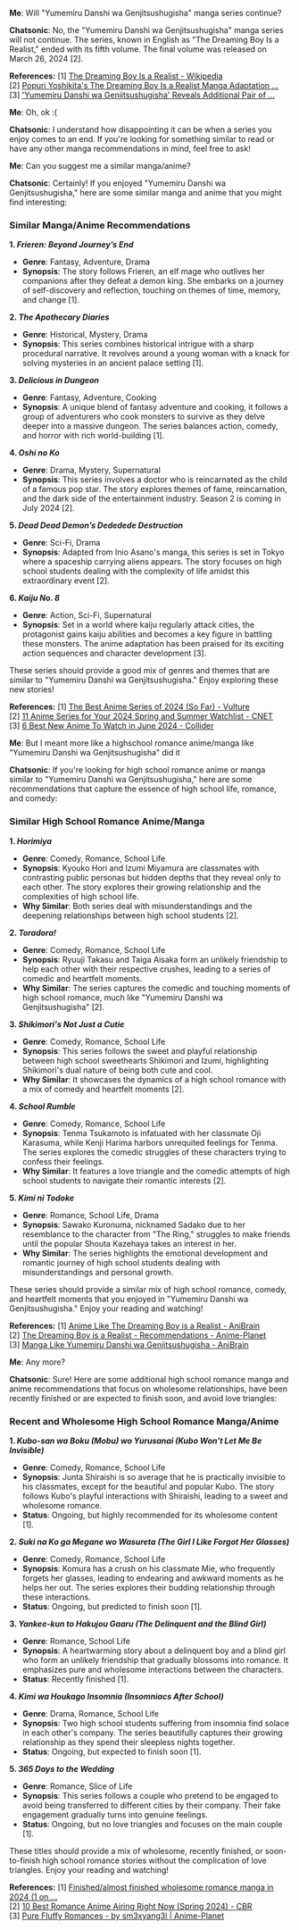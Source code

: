**Me**: Will "Yumemiru Danshi wa Genjitsushugisha" manga series continue?

**Chatsonic**: No, the "Yumemiru Danshi wa Genjitsushugisha" manga series will not continue. The series, known in English as "The Dreaming Boy Is a Realist," ended with its fifth volume. The final volume was released on March 26, 2024 [2].

<b>References:</b>
<span>[1] <a href='https://en.wikipedia.org/wiki/The_Dreaming_Boy_Is_a_Realist' target='_blank' class='text-purple-1 underline'>The Dreaming Boy Is a Realist - Wikipedia</a></span><br/><span>[2] <a href='https://www.animenewsnetwork.com/news/2024-02-05/popuri-yoshikita-the-dreaming-boy-is-a-realist-manga-adaptation-to-end-in-5th-volume/.207233' target='_blank' class='text-purple-1 underline'>Popuri Yoshikita's The Dreaming Boy Is a Realist Manga Adaptation ...</a></span><br/><span>[3] <a href='https://myanimelist.net/forum/?topicid=2098802' target='_blank' class='text-purple-1 underline'>'Yumemiru Danshi wa Genjitsushugisha' Reveals Additional Pair of ...</a></span><br/>

**Me**: Oh, ok :(

**Chatsonic**: I understand how disappointing it can be when a series you enjoy comes to an end. If you're looking for something similar to read or have any other manga recommendations in mind, feel free to ask!

**Me**: Can you suggest me a similar manga/anime?

**Chatsonic**: Certainly! If you enjoyed "Yumemiru Danshi wa Genjitsushugisha," here are some similar manga and anime that you might find interesting:

### Similar Manga/Anime Recommendations

**1. _Frieren: Beyond Journey’s End_**  
- **Genre**: Fantasy, Adventure, Drama  
- **Synopsis**: The story follows Frieren, an elf mage who outlives her companions after they defeat a demon king. She embarks on a journey of self-discovery and reflection, touching on themes of time, memory, and change [1].

**2. _The Apothecary Diaries_**  
- **Genre**: Historical, Mystery, Drama  
- **Synopsis**: This series combines historical intrigue with a sharp procedural narrative. It revolves around a young woman with a knack for solving mysteries in an ancient palace setting [1].

**3. _Delicious in Dungeon_**  
- **Genre**: Fantasy, Adventure, Cooking  
- **Synopsis**: A unique blend of fantasy adventure and cooking, it follows a group of adventurers who cook monsters to survive as they delve deeper into a massive dungeon. The series balances action, comedy, and horror with rich world-building [1].

**4. _Oshi no Ko_**  
- **Genre**: Drama, Mystery, Supernatural  
- **Synopsis**: This series involves a doctor who is reincarnated as the child of a famous pop star. The story explores themes of fame, reincarnation, and the dark side of the entertainment industry. Season 2 is coming in July 2024 [2].

**5. _Dead Dead Demon’s Dededede Destruction_**  
- **Genre**: Sci-Fi, Drama  
- **Synopsis**: Adapted from Inio Asano's manga, this series is set in Tokyo where a spaceship carrying aliens appears. The story focuses on high school students dealing with the complexity of life amidst this extraordinary event [2].

**6. _Kaiju No. 8_**  
- **Genre**: Action, Sci-Fi, Supernatural  
- **Synopsis**: Set in a world where kaiju regularly attack cities, the protagonist gains kaiju abilities and becomes a key figure in battling these monsters. The anime adaptation has been praised for its exciting action sequences and character development [3].

These series should provide a good mix of genres and themes that are similar to "Yumemiru Danshi wa Genjitsushugisha." Enjoy exploring these new stories!

<b>References:</b>
<span>[1] <a href='https://www.vulture.com/article/the-best-anime-shows-of-2024.html' target='_blank' class='text-purple-1 underline'>The Best Anime Series of 2024 (So Far) - Vulture</a></span><br/><span>[2] <a href='https://www.cnet.com/tech/services-and-software/11-anime-series-for-your-2024-spring-summer-watchlist/' target='_blank' class='text-purple-1 underline'>11 Anime Series for Your 2024 Spring and Summer Watchlist - CNET</a></span><br/><span>[3] <a href='https://collider.com/best-new-anime-june-2024/' target='_blank' class='text-purple-1 underline'>6 Best New Anime To Watch in June 2024 - Collider</a></span><br/>

**Me**: But I meant more like a highschool romance anime/manga like "Yumemiru Danshi wa Genjitsushugisha" did it

**Chatsonic**: If you're looking for high school romance anime or manga similar to "Yumemiru Danshi wa Genjitsushugisha," here are some recommendations that capture the essence of high school life, romance, and comedy:

### Similar High School Romance Anime/Manga

**1. _Horimiya_**
- **Genre**: Comedy, Romance, School Life
- **Synopsis**: Kyouko Hori and Izumi Miyamura are classmates with contrasting public personas but hidden depths that they reveal only to each other. The story explores their growing relationship and the complexities of high school life.
- **Why Similar**: Both series deal with misunderstandings and the deepening relationships between high school students [2].

**2. _Toradora!_**
- **Genre**: Comedy, Romance, School Life
- **Synopsis**: Ryuuji Takasu and Taiga Aisaka form an unlikely friendship to help each other with their respective crushes, leading to a series of comedic and heartfelt moments.
- **Why Similar**: The series captures the comedic and touching moments of high school romance, much like "Yumemiru Danshi wa Genjitsushugisha" [2].

**3. _Shikimori's Not Just a Cutie_**
- **Genre**: Comedy, Romance, School Life
- **Synopsis**: This series follows the sweet and playful relationship between high school sweethearts Shikimori and Izumi, highlighting Shikimori's dual nature of being both cute and cool.
- **Why Similar**: It showcases the dynamics of a high school romance with a mix of comedy and heartfelt moments [2].

**4. _School Rumble_**
- **Genre**: Comedy, Romance, School Life
- **Synopsis**: Tenma Tsukamoto is infatuated with her classmate Oji Karasuma, while Kenji Harima harbors unrequited feelings for Tenma. The series explores the comedic struggles of these characters trying to confess their feelings.
- **Why Similar**: It features a love triangle and the comedic attempts of high school students to navigate their romantic interests [2].

**5. _Kimi ni Todoke_**
- **Genre**: Romance, School Life, Drama
- **Synopsis**: Sawako Kuronuma, nicknamed Sadako due to her resemblance to the character from "The Ring," struggles to make friends until the popular Shouta Kazehaya takes an interest in her.
- **Why Similar**: The series highlights the emotional development and romantic journey of high school students dealing with misunderstandings and personal growth.

These series should provide a similar mix of high school romance, comedy, and heartfelt moments that you enjoyed in "Yumemiru Danshi wa Genjitsushugisha." Enjoy your reading and watching!

<b>References:</b>
<span>[1] <a href='https://anibrain.ai/recommender/anime/157397' target='_blank' class='text-purple-1 underline'>Anime Like The Dreaming Boy is a Realist - AniBrain</a></span><br/><span>[2] <a href='https://www.anime-planet.com/anime/the-dreaming-boy-is-a-realist/recommendations' target='_blank' class='text-purple-1 underline'>The Dreaming Boy is a Realist - Recommendations - Anime-Planet</a></span><br/><span>[3] <a href='https://anibrain.ai/recommender/manga/132664' target='_blank' class='text-purple-1 underline'>Manga Like Yumemiru Danshi wa Genjitsushugisha - AniBrain</a></span><br/>

**Me**: Any more?

**Chatsonic**: Sure! Here are some additional high school romance manga and anime recommendations that focus on wholesome relationships, have been recently finished or are expected to finish soon, and avoid love triangles:

### Recent and Wholesome High School Romance Manga/Anime

**1. _Kubo-san wa Boku (Mobu) wo Yurusanai (Kubo Won't Let Me Be Invisible)_**
- **Genre**: Comedy, Romance, School Life
- **Synopsis**: Junta Shiraishi is so average that he is practically invisible to his classmates, except for the beautiful and popular Kubo. The story follows Kubo's playful interactions with Shiraishi, leading to a sweet and wholesome romance.
- **Status**: Ongoing, but highly recommended for its wholesome content [1].

**2. _Suki na Ko ga Megane wo Wasureta (The Girl I Like Forgot Her Glasses)_**
- **Genre**: Comedy, Romance, School Life
- **Synopsis**: Komura has a crush on his classmate Mie, who frequently forgets her glasses, leading to endearing and awkward moments as he helps her out. The series explores their budding relationship through these interactions.
- **Status**: Ongoing, but predicted to finish soon [1].

**3. _Yankee-kun to Hakujou Gaaru (The Delinquent and the Blind Girl)_**
- **Genre**: Romance, School Life
- **Synopsis**: A heartwarming story about a delinquent boy and a blind girl who form an unlikely friendship that gradually blossoms into romance. It emphasizes pure and wholesome interactions between the characters.
- **Status**: Recently finished [1].

**4. _Kimi wa Houkago Insomnia (Insomniacs After School)_**
- **Genre**: Drama, Romance, School Life
- **Synopsis**: Two high school students suffering from insomnia find solace in each other's company. The series beautifully captures their growing relationship as they spend their sleepless nights together.
- **Status**: Ongoing, but expected to finish soon [1].

**5. _365 Days to the Wedding_**
- **Genre**: Romance, Slice of Life
- **Synopsis**: This series follows a couple who pretend to be engaged to avoid being transferred to different cities by their company. Their fake engagement gradually turns into genuine feelings.
- **Status**: Ongoing, but no love triangles and focuses on the main couple [1].

These titles should provide a mix of wholesome, recently finished, or soon-to-finish high school romance stories without the complication of love triangles. Enjoy your reading and watching!

<b>References:</b>
<span>[1] <a href='https://www.reddit.com/r/manga/comments/1bil8tk/finishedalmost_finished_wholesome_romance_manga/' target='_blank' class='text-purple-1 underline'>Finished/almost finished wholesome romance manga in 2024 (1 on ...</a></span><br/><span>[2] <a href='https://www.cbr.com/best-romance-anime-airing-spring-2024/' target='_blank' class='text-purple-1 underline'>10 Best Romance Anime Airing Right Now (Spring 2024) - CBR</a></span><br/><span>[3] <a href='https://www.anime-planet.com/users/sm3xyang3l/lists/pure-fluffy-romances-168692' target='_blank' class='text-purple-1 underline'>Pure Fluffy Romances - by sm3xyang3l | Anime-Planet</a></span><br/>
